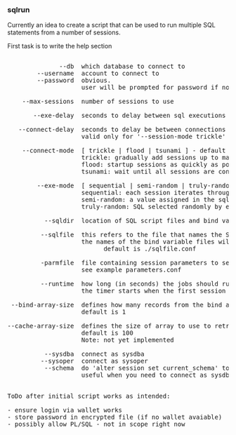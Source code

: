 <h3>sqlrun</h3>

Currently an idea to create a script that can be used to run multiple SQL statements from a number of sessions.

First task is to write the help section

<pre>

              --db  which database to connect to
        --username  account to connect to
        --password  obvious. 
                    user will be prompted for password if not on the command line

    --max-sessions  number of sessions to use
 
       --exe-delay  seconds to delay between sql executions defaults to 0.1 seconds

   --connect-delay  seconds to delay be between connections
                    valid only for '--session-mode trickle'

    --connect-mode  [ trickle | flood | tsunami ] - default is flood
                    trickle: gradually add sessions up to max-sessions
                    flood: startup sessions as quickly as possible
                    tsunami: wait until all sessions are connected before they are allowed to work

        --exe-mode  [ sequential | semi-random | truly-random ] - default is sequential
                    sequential: each session iterates through the SQL statements serially
                    semi-random: a value assigned in the sqlfile determines how frequently each SQL is executed
                    truly-random: SQL selected randomly by each session

          --sqldir  location of SQL script files and bind variable files. default is ./SQL

         --sqlfile  this refers to the file that names the SQL script files to use 
                    the names of the bind variable files will be defined here as well
						  default is ./sqlfile.conf

         -parmfile  file containing session parameters to set
                    see example parameters.conf

         --runtime  how long (in seconds) the jobs should run
                    the timer starts when the first session starts

 --bind-array-size  defines how many records from the bind array file are to be used per SQL execution
                    default is 1

--cache-array-size  defines the size of array to use to retreive data - similar to 'set array' in sqlplus 
                    default is 100
                    Note: not yet implemented

          --sysdba  connect as sysdba
         --sysoper  connect as sysoper
          --schema  do 'alter session set current_schema' to this schema
                    useful when you need to connect as sysdba and do not wish to modify SQL to fully qualify object names


ToDo after initial script works as intended:

- ensure login via wallet works
- store password in encrypted file (if no wallet avaiable)
- possibly allow PL/SQL - not in scope right now

</pre>

